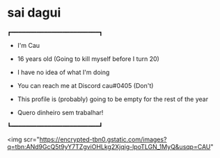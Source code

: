# sai dagui
┏━━━━━━━━━━━━━━━━━━━━━━━━┓

* I'm Cau

* 16 years old (Going to kill myself before I turn 20)

* I have no idea of what I'm doing

* You can reach me at Discord cau#0405 (Don't)

* This profile is (probably) going to be empty for the rest of the year

* Quero dinheiro sem trabalhar!

┗━━━━━━━━━━━━━━━━━━━━━━━━┛

<img scr="https://encrypted-tbn0.gstatic.com/images?q=tbn:ANd9GcQ5t9yY7TZgviOHLkg2Xjqig-lpoTLGN_1MyQ&usqp=CAU"
